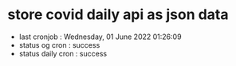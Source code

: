 # store covid daily api as json data

- last cronjob : Wednesday, 01 June 2022 01:26:09
- status og cron : success
- status daily cron : success
      
      